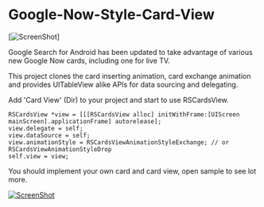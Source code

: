 Google-Now-Style-Card-View
==========================

[![ScreenShot](https://s3.amazonaws.com/cocoacontrols_production/uploads/control_image/image/1581/iOS_Simulator_Screen_shot_Aug_2__2013_12.39.52_PM.png)]

Google Search for Android has been updated to take advantage of various new Google Now cards, including one for live TV. 

This project clones the card inserting animation, card exchange animation and provides UITableView alike APIs for data sourcing and delegating.

Add 'Card View' (Dir) to your project and start to use RSCardsView.

    RSCardsView *view = [[[RSCardsView alloc] initWithFrame:[UIScreen mainScreen].applicationFrame] autorelease];
    view.delegate = self;
    view.dataSource = self;
    view.animationStyle = RSCardsViewAnimationStyleExchange; // or RSCardsViewAnimationStyleDrop
    self.view = view;

You should implement your own card and card view, open sample to see lot more.

[![ScreenShot](https://raw.github.com/GabLeRoux/WebMole/master/ressources/WebMole_Youtube_Video.png)](http://v.youku.com/v_show/id_XNTc4MDUyODY0.html)
